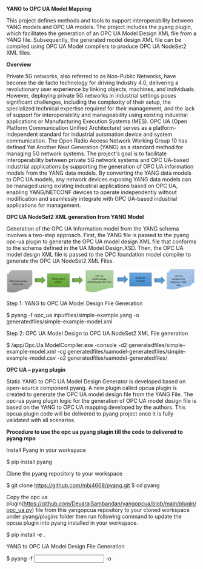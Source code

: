 ﻿**YANG to OPC UA Model Mapping**

This project defines methods and tools to support interoperability between YANG models and OPC UA models. The project includes the pyang plugin, which facilitates the generation of an OPC UA Model Design XML file from a YANG file. Subsequently, the generated model design XML file can be compiled using OPC UA Model compilers to produce OPC UA NodeSet2 XML files.

**Overview** 

Private 5G networks, also referred to as Non-Public Networks, have become the de facto technology for driving Industry 4.0, delivering a revolutionary user experience by linking objects, machines, and individuals. However, deploying private 5G networks in industrial settings poses significant challenges, including the complexity of their setup, the specialized technical expertise required for their management, and the lack of support for interoperability and manageability using existing industrial applications or Manufacturing Execution Systems (MES). OPC UA (Open Platform Communication Unified Architecture) serves as a platform-independent standard for industrial automation device and system communication. The Open Radio Access Network Working Group 10 has defined Yet Another Next Generation (YANG) as a standard method for managing 5G network systems. The project's goal is to facilitate interoperability between private 5G network systems and OPC UA-based industrial applications by supporting the generation of OPC UA information models from the YANG data models. By converting the YANG data models to OPC UA models, any network devices exposing YANG data models can be managed using existing industrial applications based on OPC UA, enabling YANG/NETCONF devices to operate independently without modification and seamlessly integrate with OPC UA-based industrial applications for management.

**OPC UA NodeSet2 XML generation from YANG Model**

Generation of the OPC UA Information model from the YANG schema involves a two-step approach. First, the YANG file is passed to the pyang opc-ua plugin to generate the OPC UA model design XML file that conforms to the schema defined in the UA Model Design.XSD. Then, the OPC UA model design XML file is passed to the OPC foundation model compiler to generate the OPC UA NodeSet2 XML Files.

![](images/yangopcua.001.png) 

Step 1: YANG to OPC UA Model Design File Generation

 $ pyang -f opc_ua inputfiles/simple-example.yang -o generatedfiles/simple-example-model.xml


Step 2: OPC UA Model Design to OPC UA NodeSet2 XML File generation


 $ /app/Opc.Ua.ModelCompiler.exe -console -d2 generatedfiles/simple-example-model.xml -cg generatedfiles/uamodel-generatedfiles/simple-example-model.csv -o2 generatedfiles/uamodel-generatedfiles/


**OPC UA – pyang plugin**

Static YANG to OPC UA Model Design Generator is developed based on open-source component pyang. A new plugin called opcua plugin is created to generate the OPC UA model design file from the YANG File. The opc-ua pyang plugin logic for the generation of OPC UA model design file is based on the YANG to OPC UA mapping developed by the authors. This opcua plugin code will be delivered to pyang project once it is fully validated with all scenarios.

**Procedure to use the opc ua pyang plugin till the code to delivered to pyang repo**

Install Pyang in your workspace

   $ pip install pyang

Clone the pyang repository to your workspace 

  $ git clone https://github.com/mbj4668/pyang.git
  $ cd pyang
  
Copy the opc ua plugin(https://github.com/DevarajSambandan/yangopcua/blob/main/plugin/opc_ua.py) file from this yangopcua repository  to your cloned workspace under pyang/plugins folder then run following command to update the opcua plugin into pyang installed in your workspace. 
  
  $ pip install -e .
  
YANG to OPC UA Model Design File Generation

 $ pyang -f <input yang file> -o <output opc ua model design xml file>

